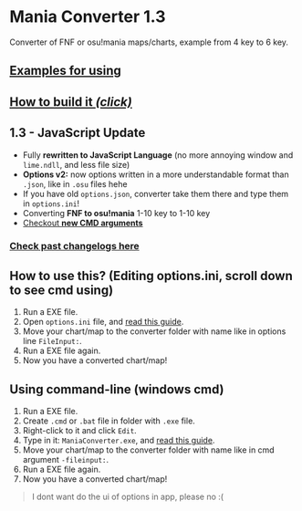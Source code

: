 # Mania Converter 1.3
Converter of FNF or osu!mania maps/charts, example from 4 key to 6 key.

## [Examples for using](https://github.com/TheLeerName/mania-converter/blob/main/docs/examples.md)

## [How to build it *(click)*](https://github.com/TheLeerName/mania-converter/blob/main/docs/building.md)

## 1.3 - JavaScript Update
- Fully **rewritten to JavaScript Language** (no more annoying window and `lime.ndll`, and less file size)
- **Options v2:** now options written in a more understandable format than `.json`, like in `.osu` files hehe
- If you have old `options.json`, converter take them there and type them in `options.ini`!
- Converting **FNF to osu!mania** 1-10 key to 1-10 key
- [Checkout **new CMD arguments**](https://github.com/TheLeerName/mania-converter/blob/main/docs/guideoptions.md)
### [Check past changelogs here](https://github.com/TheLeerName/mania-converter/blob/main/docs/changelogs.md)

## How to use this? (Editing options.ini, scroll down to see cmd using)
1. Run a EXE file.
2. Open `options.ini` file, and [read this guide](https://github.com/TheLeerName/mania-converter/blob/main/docs/guideoptions.md).
3. Move your chart/map to the converter folder with name like in options line `FileInput:`.
4. Run a EXE file again.
5. Now you have a converted chart/map!

## Using command-line (windows cmd)
1. Run a EXE file.
2. Create `.cmd` or `.bat` file in folder with `.exe` file.
3. Right-click to it and click `Edit`.
4. Type in it: `ManiaConverter.exe`, and [read this guide](https://github.com/TheLeerName/mania-converter/blob/main/docs/guideoptions.md).
5. Move your chart/map to the converter folder with name like in cmd argument `-fileinput:`.
6. Run a EXE file again.
7. Now you have a converted chart/map!

> I dont want do the ui of options in app, please no :(
